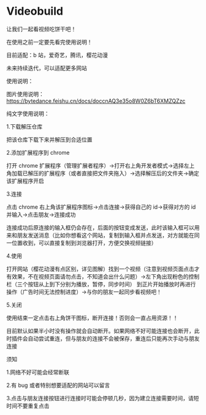 # Videobuild

让我们一起看视频吃饼干吧！

在使用之前一定要先看完使用说明！

目前适配：b 站，爱奇艺，腾讯，樱花动漫

未来持续迭代，可以适配更多网站

使用说明：

图片使用说明：https://bytedance.feishu.cn/docs/doccnAQ3e35o8W0Z6bT6XMZQZzc

纯文字使用说明：

1.下载解压仓库

把该仓库下载下来并解压到合适位置

2.添加扩展程序到 chrome

打开 chrome 扩展程序（管理扩展者程序）->打开右上角开发者模式->选择左上角加载已解压的扩展程序（或者直接把文件夹拖入）->选择解压后的文件夹->确定该扩展程序开启

3.连接

点击 chrome 右上角该扩展程序图标->点击连接->获得自己的 id->获得对方的 id 并输入->点击朋友->连接成功

连接成功后原连接的输入框仍会存在，后面的按钮变成发送，此时该输入框可以用来和朋友发送消息（比如你想看这个网站，复制到输入框并点发送，对方就能在同一位置收到，可以直接复制到浏览器打开，方便交换视频链接）

4.使用

打开网站（樱花动漫有点区别，详见图解）找到一个视频（注意到视频页面点击才有效果，不在视频页面请勿点击，不知道会出什么问题）->左下角出现粉色的控制栏（三个按钮从上到下分别为播放，暂停，同步时间）
到正片开始播放时再进行操作（广告时间无法控制进度）->与你的朋友一起同步看视频吧！

5.关闭

使用结束一定点击右上角饼干图标，断开连接！否则会一直占用资源！！

目前默认如果半小时没有操作就会自动断开。如果网络不好可能连接也会断开，此时插件会自动尝试重连，但与朋友的连接不会被保存，重连后只能再次手动与朋友连接

须知

1.网络不好可能会经常断联

2.有 bug 或者特别想要适配的网站可以留言

3.点击与朋友连接按钮进行连接时可能会停顿几秒，因为建立连接需要时间，请短时间不要重复点击
